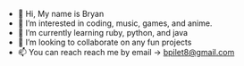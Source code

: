 - 👋 Hi, My name is Bryan
- 👀 I’m interested in coding, music, games, and anime.
- 🌱 I’m currently learning ruby, python, and java
- 💞️ I’m looking to collaborate on any fun projects
- 📫 You can reach reach me by email -> bpilet8@gmail.com

<!---
hurricane9212/hurricane9212 is a ✨ special ✨ repository because its `README.md` (this file) appears on your GitHub profile.
You can click the Preview link to take a look at your changes.
--->
